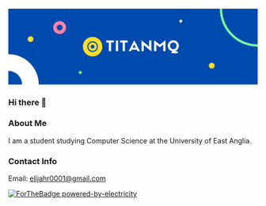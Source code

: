 
![GitHub Logo](https://github.com/TITANMQ/TITANMQ/blob/master/Blue%20and%20Yellow%20Technology%20image.png)
### Hi there 👋

<!--
**TITANMQ/TITANMQ** is a ✨ _special_ ✨ repository because its `README.md` (this file) appears on your GitHub profile.

Here are some ideas to get you started:

- 🔭 I’m currently working on ...
- 🌱 I’m currently learning ...
- 👯 I’m looking to collaborate on ...
- 🤔 I’m looking for help with ...
- 💬 Ask me about ...
- 📫 How to reach me: ...
- 😄 Pronouns: ...
- ⚡ Fun fact: ...
-->
### About Me
I am a student studying Computer Science at the University of East Anglia.

### Contact Info
Email: elijahr0001@gmail.com

[![ForTheBadge powered-by-electricity](http://ForTheBadge.com/images/badges/powered-by-electricity.svg)](http://ForTheBadge.com)
